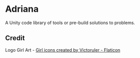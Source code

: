 # Adriana
A Unity code library of tools or pre-build solutions to problems. 




## Credit
Logo Girl Art - <a href="https://www.flaticon.com/free-icons/girl" title="girl icons">Girl icons created by Victoruler - Flaticon</a>
